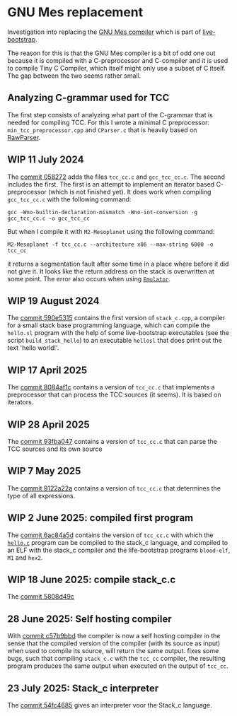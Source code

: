 # GNU Mes replacement

Investigation into replacing the [GNU Mes compiler](https://www.gnu.org/software/mes/)
which is part of [live-bootstrap](https://github.com/fosslinux/live-bootstrap).

The reason for this is that the GNU Mes compiler is a bit of odd one out because
it is compiled with a C-preprocessor and C-compiler and it is used to compile
Tiny C Compiler, which itself might only use a subset of C itself. The gap
between the two seems rather small.

## Analyzing C-grammar used for TCC

The first step consists of analyzing what part of the C-grammar that is needed
for compiling TCC. For this I wrote a minimal C preprocessor: `min_tcc_preprocessor.cpp`
and `CParser.c` that is heavily based on [RawParser](https://github.com/FransFaase/RawParser).

## WIP 11 July 2024

The [commit 058272](https://github.com/FransFaase/MES-replacemen/commit/4e31a615bcc408b6351247f035f348935121d26f)
adds the files `tcc_cc.c` and `gcc_tcc_cc.c`. The second includes the first. The first is
an attempt to implement an iterator based C-preprocessor (which is not finished yet). It
does work when compiling `gcc_tcc_cc.c` with the following command:
```
gcc -Wno-builtin-declaration-mismatch -Wno-int-conversion -g gcc_tcc_cc.c -o gcc_tcc_cc
```
But when I compile it with `M2-Mesoplanet` using the following command:
```
M2-Mesoplanet -f tcc_cc.c --architecture x86 --max-string 6000 -o tcc_cc
```
it returns a segmentation fault after some time in a place where before it did not give it.
It looks like the return address on the stack is overwritten at some point. The error
also occurs when using [`Emulator`](https://github.com/FransFaase/Emulator/).

## WIP 19 August 2024

The [commit 590e5315](https://github.com/FransFaase/MES-replacement/commit/590e5315e847ebab648d6aede870bff70cdfd65d)
contains the first version of `stack_c.cpp`, a compiler for a small stack base
programming language, which can compile the `hello.sl` program with the help of
some live-bootstrap executables (see the script `build_stack_hello`) to an
executable `hellosl` that does print out the text 'hello world!'.

## WIP 17 April 2025

The [commit 8084af1c](https://github.com/FransFaase/MES-replacement/commit/8084af1c5680a15dd3c292fd1a667481be3177b3)
contains a version of `tcc_cc.c` that implements a preprocessor that can process
the TCC sources (it seems). It is based on iterators.

## WIP 28 April 2025

The [commit 93fba047](https://github.com/FransFaase/MES-replacement/commit/93fba0474b4527c2e3f0e35bb53e23f1b4c6ed6d)
contains a version of `tcc_cc.c` that can parse the TCC sources and its own source

## WIP 7 May 2025

The [commit 9122a22a](https://github.com/FransFaase/MES-replacement/commit/9122a22a91ee4b4ff73144e0c675585320b4e69a)
contains a version of `tcc_cc.c` that determines the type of all expressions.

## WIP 2 June 2025: compiled first program

The [commit 6ac84a5d](https://github.com/FransFaase/MES-replacement/commit/6ac84a5d1ab277e3eb8f661dc4062d244c60b69c)
contains the version of `tcc_cc.c` with which the [`hello.c`](https://github.com/FransFaase/MES-replacement/blob/6ac84a5d1ab277e3eb8f661dc4062d244c60b69c/hello.c)
program can be compiled to the stack_c language, and compiled to an ELF with the
stack_c compiler and the life-bootstrap programs `blood-elf`, `M1` and `hex2`.

## WIP 18 June 2025: compile stack_c.c

The [commit 5808d49c](https://github.com/FransFaase/MES-replacement/commit/5808d49c14bd2e1b0a997be58cdd04f4a9ef713c)

## 28 June 2025: Self hosting compiler

With [commit c57b9bbd](https://github.com/FransFaase/MES-replacement/commit/c57b9bbdf55de3115a5159d8362ed67d8fab7e23)
the compiler is now a self hosting compiler in the sense that the compiled version of the compiler (with its source
as input) when used to compile its source, will return the same output.
fixes some bugs, such that compiling `stack_c.c` with the `tcc_cc` compiler, the resulting program produces the
same output when executed on the output of `tcc_cc`.

## 23 July 2025: Stack_c interpreter

The [commit 54fc4685](https://github.com/FransFaase/MES-replacement/commit/54fc46851f0d25b7da7a75814c0d20180dcfaf76)
gives an interpreter voor the Stack_c language.

